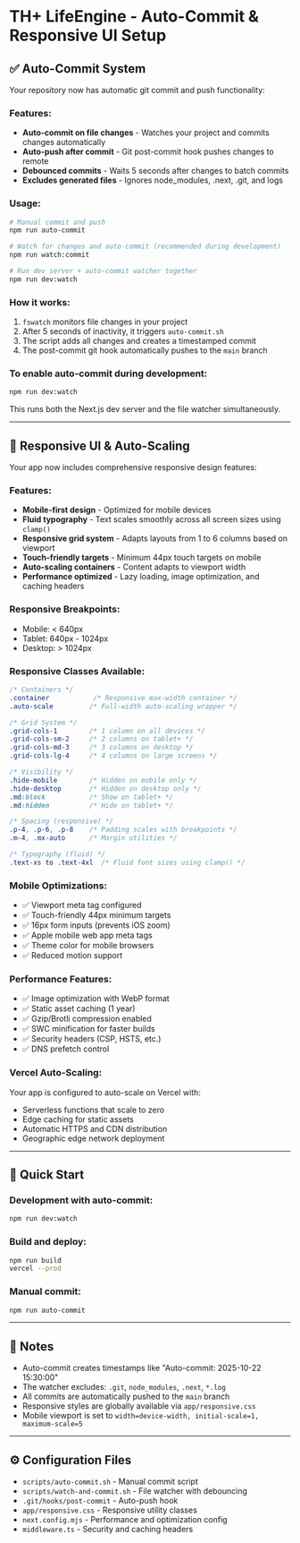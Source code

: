 # TH+ LifeEngine - Auto-Commit & Responsive UI Setup

## ✅ Auto-Commit System

Your repository now has automatic git commit and push functionality:

### Features:
- **Auto-commit on file changes** - Watches your project and commits changes automatically
- **Auto-push after commit** - Git post-commit hook pushes changes to remote
- **Debounced commits** - Waits 5 seconds after changes to batch commits
- **Excludes generated files** - Ignores node_modules, .next, .git, and logs

### Usage:

```bash
# Manual commit and push
npm run auto-commit

# Watch for changes and auto-commit (recommended during development)
npm run watch:commit

# Run dev server + auto-commit watcher together
npm run dev:watch
```

### How it works:
1. `fswatch` monitors file changes in your project
2. After 5 seconds of inactivity, it triggers `auto-commit.sh`
3. The script adds all changes and creates a timestamped commit
4. The post-commit git hook automatically pushes to the `main` branch

### To enable auto-commit during development:
```bash
npm run dev:watch
```

This runs both the Next.js dev server and the file watcher simultaneously.

---

## 📱 Responsive UI & Auto-Scaling

Your app now includes comprehensive responsive design features:

### Features:
- **Mobile-first design** - Optimized for mobile devices
- **Fluid typography** - Text scales smoothly across all screen sizes using `clamp()`
- **Responsive grid system** - Adapts layouts from 1 to 6 columns based on viewport
- **Touch-friendly targets** - Minimum 44px touch targets on mobile
- **Auto-scaling containers** - Content adapts to viewport width
- **Performance optimized** - Lazy loading, image optimization, and caching headers

### Responsive Breakpoints:
- Mobile: < 640px
- Tablet: 640px - 1024px  
- Desktop: > 1024px

### Responsive Classes Available:
```css
/* Containers */
.container           /* Responsive max-width container */
.auto-scale         /* Full-width auto-scaling wrapper */

/* Grid System */
.grid-cols-1        /* 1 column on all devices */
.grid-cols-sm-2     /* 2 columns on tablet+ */
.grid-cols-md-3     /* 3 columns on desktop */
.grid-cols-lg-4     /* 4 columns on large screens */

/* Visibility */
.hide-mobile        /* Hidden on mobile only */
.hide-desktop       /* Hidden on desktop only */
.md:block           /* Show on tablet+ */
.md:hidden          /* Hide on tablet+ */

/* Spacing (responsive) */
.p-4, .p-6, .p-8    /* Padding scales with breakpoints */
.m-4, .mx-auto      /* Margin utilities */

/* Typography (fluid) */
.text-xs to .text-4xl  /* Fluid font sizes using clamp() */
```

### Mobile Optimizations:
- ✅ Viewport meta tag configured
- ✅ Touch-friendly 44px minimum targets
- ✅ 16px form inputs (prevents iOS zoom)
- ✅ Apple mobile web app meta tags
- ✅ Theme color for mobile browsers
- ✅ Reduced motion support

### Performance Features:
- ✅ Image optimization with WebP format
- ✅ Static asset caching (1 year)
- ✅ Gzip/Brotli compression enabled
- ✅ SWC minification for faster builds
- ✅ Security headers (CSP, HSTS, etc.)
- ✅ DNS prefetch control

### Vercel Auto-Scaling:
Your app is configured to auto-scale on Vercel with:
- Serverless functions that scale to zero
- Edge caching for static assets
- Automatic HTTPS and CDN distribution
- Geographic edge network deployment

---

## 🚀 Quick Start

### Development with auto-commit:
```bash
npm run dev:watch
```

### Build and deploy:
```bash
npm run build
vercel --prod
```

### Manual commit:
```bash
npm run auto-commit
```

---

## 📝 Notes

- Auto-commit creates timestamps like "Auto-commit: 2025-10-22 15:30:00"
- The watcher excludes: `.git`, `node_modules`, `.next`, `*.log`
- All commits are automatically pushed to the `main` branch
- Responsive styles are globally available via `app/responsive.css`
- Mobile viewport is set to `width=device-width, initial-scale=1, maximum-scale=5`

---

## ⚙️ Configuration Files

- `scripts/auto-commit.sh` - Manual commit script
- `scripts/watch-and-commit.sh` - File watcher with debouncing
- `.git/hooks/post-commit` - Auto-push hook
- `app/responsive.css` - Responsive utility classes
- `next.config.mjs` - Performance and optimization config
- `middleware.ts` - Security and caching headers
